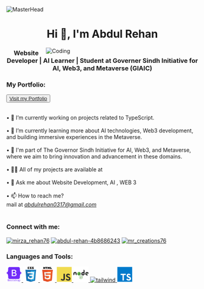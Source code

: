 ![MasterHead](https://media.licdn.com/dms/image/D4D16AQGWQEmyai104Q/profile-displaybackgroundimage-shrink_350_1400/0/1713932319827?e=1719446400&v=beta&t=O89LWi6XPqpf9yIdyZfZLS8hW4IPak1ZWxhp_xdAYXE)
<h1 align="center">Hi 👋, I'm Abdul Rehan</h1>
<img  align="right" alt="Coding" width="400" src="https://cdn.dribbble.com/users/1162077/screenshots/3848914/programmer.gif">
<h3 align="center">Website Developer | AI Learner | Student at Governer Sindh Initiative for AI, Web3, and Metaverse (GIAIC)</h3>

<h3 align="left">My Portfolio:</h3>
<button><a href="https://mr-creations-portfolio.netlify.app/" target="_blank">Visit my Portfolio</a></button>
<br><br>

• 🔭 I’m currently working on projects related to TypeScript.<br> <br>
• 🌱 I’m currently learning more about AI technologies, Web3 development, and building immersive experiences in the Metaverse.<br> <br>
• 💼 I'm part of The Governor Sindh Initiative for AI, Web3, and Metaverse,<br> where we aim to bring innovation and advancement in these domains. <br> <br>
• 👨‍💻 All of my projects are available at <br> <br>
• 💬 Ask me about Website Development, AI , WEB 3 <br> <br>
• 📫 How to reach me?  <br>mail at *abdulrehan0317@gmail.com* <br> <br>
<h3 align="left">Connect with me:</h3>
<p align="left">
<a href="https://twitter.com/mirza_rehan76" target="_blank"><img align="center" src="https://raw.githubusercontent.com/rahuldkjain/github-profile-readme-generator/master/src/images/icons/Social/twitter.svg" alt="mirza_rehan76" height="30" width="40" /></a>
<a href="https://linkedin.com/in/abdul-rehan-4b8686243" target="_blank"><img align="center" src="https://raw.githubusercontent.com/rahuldkjain/github-profile-readme-generator/master/src/images/icons/Social/linked-in-alt.svg" alt="abdul-rehan-4b8686243" height="30" width="40" /></a>
<a href="https://instagram.com/mr_creations76" target="_blank"><img align="center" src="https://raw.githubusercontent.com/rahuldkjain/github-profile-readme-generator/master/src/images/icons/Social/instagram.svg" alt="mr_creations76" height="30" width="40" /></a>
</p>
<h3 align="left">Languages and Tools:</h3>
<p align="left"> <a href="https://getbootstrap.com" target="_blank" rel="noreferrer"> <img src="https://raw.githubusercontent.com/devicons/devicon/master/icons/bootstrap/bootstrap-plain-wordmark.svg" alt="bootstrap" width="40" height="40"/> </a> <a href="https://www.w3schools.com/css/" target="_blank" rel="noreferrer"> <img src="https://raw.githubusercontent.com/devicons/devicon/master/icons/css3/css3-original-wordmark.svg" alt="css3" width="40" height="40"/> </a> <a href="https://www.w3.org/html/" target="_blank" rel="noreferrer"> <img src="https://raw.githubusercontent.com/devicons/devicon/master/icons/html5/html5-original-wordmark.svg" alt="html5" width="40" height="40"/> </a> <a href="https://developer.mozilla.org/en-US/docs/Web/JavaScript" target="_blank" rel="noreferrer"> <img src="https://raw.githubusercontent.com/devicons/devicon/master/icons/javascript/javascript-original.svg" alt="javascript" width="40" height="40"/> </a> <a href="https://nodejs.org" target="_blank" rel="noreferrer"> <img src="https://raw.githubusercontent.com/devicons/devicon/master/icons/nodejs/nodejs-original-wordmark.svg" alt="nodejs" width="40" height="40"/> </a> <a href="https://tailwindcss.com/" target="_blank" rel="noreferrer"> <img src="https://www.vectorlogo.zone/logos/tailwindcss/tailwindcss-icon.svg" alt="tailwind" width="40" height="40"/> </a> <a href="https://www.typescriptlang.org/" target="_blank" rel="noreferrer"> <img src="https://raw.githubusercontent.com/devicons/devicon/master/icons/typescript/typescript-original.svg" alt="typescript" width="40" height="40"/> </a> </p>
<p>
